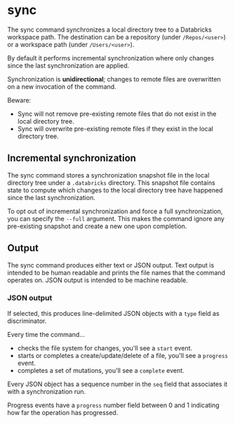 # sync

The sync command synchronizes a local directory tree to a Databricks workspace path.
The destination can be a repository (under `/Repos/<user>`) or a workspace path (under `/Users/<user>`).

By default it performs incremental synchronization where only changes since the last synchronization are applied.

Synchronization is **unidirectional**; changes to remote files are overwritten on a new invocation of the command.

Beware:
* Sync will not remove pre-existing remote files that do not exist in the local directory tree.
* Sync will overwrite pre-existing remote files if they exist in the local directory tree.

## Incremental synchronization

The sync command stores a synchronization snapshot file in the local directory tree under a `.databricks` directory.
This snapshot file contains state to compute which changes to the local directory tree have happened since the last synchronization.

To opt out of incremental synchronization and force a full synchronization, you can specify the `--full` argument.
This makes the command ignore any pre-existing snapshot and create a new one upon completion.

## Output

The sync command produces either text or JSON output.
Text output is intended to be human readable and prints the file names that the command operates on.
JSON output is intended to be machine readable.

### JSON output

If selected, this produces line-delimited JSON objects with a `type` field as discriminator.

Every time the command...
* checks the file system for changes, you'll see a `start` event.
* starts or completes a create/update/delete of a file, you'll see a `progress` event.
* completes a set of mutations, you'll see a `complete` event.

Every JSON object has a sequence number in the `seq` field that associates it with a synchronization run.

Progress events have a `progress` number field between 0 and 1 indicating how far the operation has progressed.

